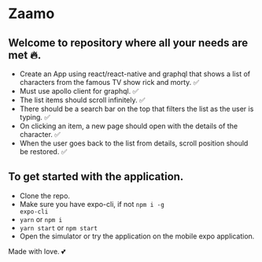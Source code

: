# Zaamo

## Welcome to repository where all your needs are met 🔥.

- Create an App using react/react-native and graphql that shows a list of characters from the famous TV show rick and morty. ✅
- Must use apollo client for graphql. ✅
- The list items should scroll infinitely. ✅
- There should be a search bar on the top that filters the list as the user is typing. ✅
- On clicking an item, a new page should open with the details of the character. ✅
- When the user goes back to the list from details, scroll position should be restored. ✅


## To get started with the application.

- Clone the repo.
- Make sure you have expo-cli, if not <code>npm i -g expo-cli</code>
- <code>yarn</code> or <code>npm i</code>
- <code>yarn start</code> or <code>npm start</code>
- Open the simulator or try the application on the mobile expo application.

Made with love. 💕
